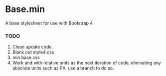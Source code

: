 # Base.min

<p>
A base stylesheet for use with Bootstrap 4
</p>
<h3>TODO</h3>

1. Clean update code.
2. Blank out style4.css
3. min base.css
4. Work and with relative units as the next iteration of code, elminating any absolute units such as PX, use a branch to do so.
